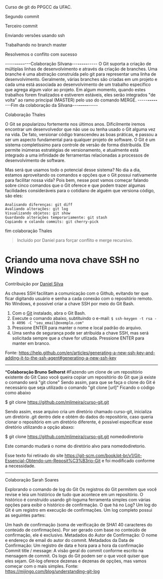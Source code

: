 ﻿Curso de git do PPGCC da UFAC.

Segundo commit

Terceiro commit

Enviando versões usando ssh

Trabalhando no branch master

Resolvemos o conflito com sucesso

-----***-----***---Colaboração Silvana---***-----***-----
O Git suporta a criação de múltiplas linhas de desenvolvimento e através da criação de branches. 
Uma branche é uma abstração construída pelo git para representar uma linha de desenvolvimento. 
Geralmente, várias branches são criadas em um projeto e cada uma está associada ao desenvolvimento 
de um trabalho específico que agrega algum valor ao projeto. 
Em algum momento, quando estes trabalhos forem finalizados e estiverem estáveis, eles 
serão integrados "de volta" ao ramo principal (MASTER) pelo uso do comando MERGE.
-----***-----***---Fim da colaboração da Silvana---***-----***-----

Colaboração Thales

O Git se popularizou fortemente nos últimos anos. Dificilmente iremos encontrar um desenvolvedor
que não use ou tenha usado o Git alguma vez na vida. De fato, versionar código transcendeu as boas
práticas, e passou a ser um aspecto fundamental para qualquer projeto de software.
O Git é um sistema completíssimo para controle de versão de forma distribuída. Ele permite inúmeras
estratégias de versionamento, e atualmente está integrado a uma infinidade de ferramentas relacionadas
a processos de desenvolvimento de software.

Mas será que usamos todo o potencial desse sistema? No dia a dia, estamos aproveitando os comandos e
opções que o Git possui nativamente para facilitar nossa vida?
Pois bem, nesse post vamos começar falando sobre cinco comandos que o Git oferece e que podem trazer algumas
facilidades consideráveis para o cotidiano de alguém que versiona código, são eles:

    Analisando diferenças: git diff
    Avaliando alterações: git log
    Visualizando objetos: git show
    Guardando alterações temporariamente: git stash
    Copiando e colando commits: git cherry-pick

fim colaboração Thales

> Incluído por Daniel para forçar conflito e merge recursivo.

# Criando uma nova chave SSH no Windows
Contribuição por [Daniel Silva](https://github.com/danielnsilva)

As chaves SSH facilitam a comunicação com o Github, evitando ter que ficar digitando usuário e senha a cada conexão com o repositório remoto. No Windows, é possível criar a chave SSH por meio do Git Bash.

1. Com o [Git](https://gitforwindows.org/) instalado, abra o Git Bash.
2. Execute o comando abaixo, subtituindo o e-mail:
```$ ssh-keygen -t rsa -b 4096 -C "seu_email@exemplo.com"```
3. Pressione ENTER para manter o nome e local padrão do arquivo.
4. Uma senha de segurança pode ser atribuída a chave SSH, mas será solicitada sempre que a chave for utlizada. Pressione ENTER para manter em branco.

Fonte: https://help.github.com/en/articles/generating-a-new-ssh-key-and-adding-it-to-the-ssh-agent#generating-a-new-ssh-key
***

*****************************Colaboração Bruno Selhorst****************************
#Fazendo um clone de um repositório existente do Git
Caso você queira copiar um repositório do Git que já existe o comando será "git clone"
Sendo assim, para que se faça o clone do Git é necessário que seja utilizado o comando "git clone [url]"
Ficando o código como abaixo

$ git clone https://github.com/mlimeira/curso-git.git

Sendo assim, esse arquivo cria um diretório chamado curso-git, inicializa um diretório .git dentro dele e obtém do dados do repositório,
caso queria clonar o repositório em um diretório diferente, é possível especificar esse diretório utilizando a opção abaxo:

$ git clone https://github.com/mlimeira/curso-git.git nomedodiretorio

Este comando mudará o nome do diretório alvo para nomedodiretorio.

Esse texto foi retirado do site https://git-scm.com/book/pt-br/v1/Git-Essencial-Obtendo-um-Reposit%C3%B3rio-Git e foi modificado
conforme a necessidade.
***********************************************************************************
Colaboração Sarah Soares

Explorando o comando de log do Git
Os registros do Git permitem que você revise e leia um histórico de tudo 
que acontece em um repositório. O histórico é construído usando 
git-loguma ferramenta simples com várias opções para exibir o histórico 
de confirmação.
O que há no Log?
Um log do Git é um registro em execução de confirmações. Um log completo 
possui as seguintes partes:

Um hash de confirmação (soma de verificação de SHA1 40 caracteres do 
conteúdo de confirmações). Por ser gerado com base no conteúdo de 
confirmação, ele é exclusivo.
Metadados do Autor de Confirmação: O nome e endereço de email do autor 
do commit.
Metadados da Data de Confirmação: Um registro de data e hora para a hora 
da confirmação
Commit title / message: A visão geral do commit conforme escrito na 
mensagem de commit.
Os logs do Git podem ser o que você quiser que eles sejam. Git-log 
oferece dezenas e dezenas de opções, mas vamos começar com o mais 
simples.
Fonte: https://mijingo.com/blog/understanding-git-log
